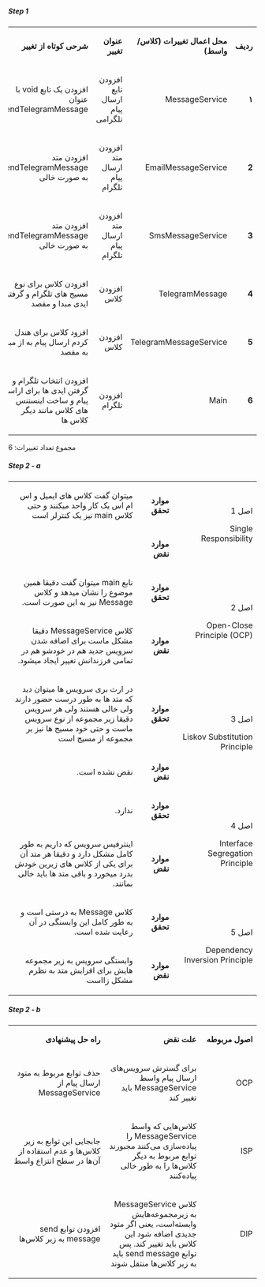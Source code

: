 ##### Step 1

<table dir='rtl'>
<tbody>
<tr>
<td width="64">
<p><strong>ردیف</strong></p>
</td>
<td width="198">
<p><strong>محل اعمال تغییرات (کلاس/واسط)</strong></p>
</td>
<td width="141">
<p><strong>عنوان تغییر</strong></p>
</td>
<td width="292">
<p><strong>شرحی کوتاه از تغییر</strong></p>
</td>
</tr>

<tr>
<td width="64">
<p><strong>۱</strong></p>
</td>
<td width="198">
<p>MessageService</p>
</td>
<td width="141">
<p>افزودن تابع ارسال پیام تلگرامی</p>
</td>
<td width="292">
<p>افزودن یک تابع void با عنوان sendTelegramMessage</p>
</td>
</tr>

<tr>
<td width="64">
<p><strong>2</strong></p>
</td>
<td width="198">
<p>EmailMessageService</p>
</td>
<td width="141">
<p>افزودن متد ارسال پیام تلگرام</p>
</td>
<td width="292">
<p>افزودن متد sendTelegramMessage به صورت خالی</p>
</td>
</tr>

<tr>
<td width="64">
<p><strong>3</strong></p>
</td>
<td width="198">
<p>SmsMessageService</p>
</td>
<td width="141">
<p>افزودن متد ارسال پیام تلگرام</p>
</td>
<td width="292">
<p>افزودن متد sendTelegramMessage به صورت خالی</p>
</td>
</tr>


<tr>
<td width="64">
<p><strong>4</strong></p>
</td>
<td width="198">
<p>TelegramMessage</p>
</td>
<td width="141">
<p>افزودن کلاس</p>
</td>
<td width="292">
<p>افزودن کلاس برای نوع مسیج های تلگرام و گرفتن ایدی مبدا و مقصد</p>
</td>
</tr>

<tr>
<td width="64">
<p><strong>5</strong></p>
</td>
<td width="198">
<p>TelegramMessageService</p>
</td>
<td width="141">
<p>افزودن کلاس</p>
</td>
<td width="292">
<p>افزود کلاس برای هندل کردم ارسال پیام به از مبدا به مقصد</p>
</td>
</tr>

<tr>
<td width="64">
<p><strong>6</strong></p>
</td>
<td width="198">
<p>Main</p>
</td>
<td width="141">
<p>افزودن تلگرام</p>
</td>
<td width="292">
<p>افزودن انتخاب تلگرام و گرفتن ایدی ها برای اراسل پیام و ساخت اینستنس های کلاس مانند دیگر کلاس ها</p>
</td>
</tr>


</tbody>
</table>

مجموع تعداد تغییرات: 6

##### Step 2 - a

<table dir='rtl'>
<tbody>
<tr>
<td rowspan="2" width="240">
<p>اصل 1</p>
<p>Single Responsibility</p>
</td>
<td width="95">
<p><strong>موارد تحقق</strong></p>
</td>
<td width="454">
<p>میتوان گفت کلاس های ایمیل و اس ام اس  یک کار واحد میکنند و حتی کلاس main نیز یک کنترلر است</p>
</td>
</tr>
<tr>
<td>
<p><strong>موارد نقض</strong></p>
</td>
<td>
<p>&nbsp;</p>
</td>
</tr>
<tr>
<td rowspan="2">
<p>اصل 2</p>
<p>Open-Close Principle (OCP)</p>
</td>
<td>
<p><strong>موارد تحقق</strong></p>
</td>
<td>
<p>نابع main میتوان گفت دقیقا همین موضوع را نشان میدهد و کلاس Message نیز به این صورت است.</p>
</td>
</tr>
<tr>
<td>
<p><strong>موارد نقض</strong></p>
</td>
<td>
<p>کلاس MessageService دقیقا مشکل ماست برای اضافه شدن سرویس جدید هم در خودشو هم در تمامی فرزندانش تغییر ایجاد میشود.</p>
</td>
</tr>
<tr>
<td rowspan="2">
<p>اصل 3</p>
<p>Liskov Substitution Principle</p>
</td>
<td>
<p><strong>موارد تحقق</strong></p>
</td>
<td>
<p>در ارث بری سرویس ها میتوان دید که متد ها به طور درست حضور دارند ولی خالی هستند ولی هر سرویس دقیقا زیر مجموعه از نوع سرویس ماست و حتی خود مسیج ها نیز یر مجموعه از مسیج است </p>
</td>
</tr>
<tr>
<td>
<p><strong>موارد نقض</strong></p>
</td>
<td>
<p>نقض نشده است.</p>
</td>
</tr>
<tr>
<td rowspan="2">
<p>اصل 4</p>
<p>Interface Segregation Principle</p>
</td>
<td>
<p><strong>موارد تحقق</strong></p>
</td>
<td>
<p>ندارد.</p>
</td>
</tr>
<tr>
<td>
<p><strong>موارد نقض</strong></p>
</td>
<td>
<p>اینترفیس سرویس که داریم به طور کامل مشکل دارد  و دقیقا هر متد آن برای یکی از کلاس های زیرین خودش بدرد میخورد و باقی متد ها باید خالی بمانند.</p>
</td>
</tr>
<tr>
<td rowspan="2">
<p>اصل 5</p>
<p>Dependency Inversion Principle</p>
</td>
<td>
<p><strong>موارد تحقق</strong></p>
</td>
<td>
<p>کلاس Message به درستی است و به طور کامل این وابسنگی در آن رعایت شده است.</p>
</td>
</tr>
<tr>
<td>
<p><strong>موارد نقض</strong></p>
</td>
<td>
<p>وابستگی سرویس به زیر مجموعه هایش برای افزایش متد به نظرم مشکل زااست</p>
</td>
</tr>
</tbody>
</table>

##### Step 2 - b
<table dir='rtl'>
<tbody>
<tr>
<td width="198">
<p><strong>اصول مربوطه</strong></p>
</td>
<td width="292">
<p><strong>علت نقض</strong></p>
</td>
<td width="292">
<p><strong>راه حل پیشنهادی</strong></p>
</td>
</tr>

<tr>
<td>
<p>OCP</p>
</td>
<td>
<p>برای گسترش سرویس‌های ارسال پیام واسط MessageService باید تغییر کند</p>
</td>
<td>
<p>حذف توابع مربوط به متود ارسال پیام از MessageService</p>
</td>
</tr>

<tr>
<td>
<p>ISP</p>
</td>
<td>
<p>کلاس‌هایی که واسط MessageService را پیاده‌سازی می‌کنند مجبورند توابع مربوط به دیگر کلاس‌ها را به طور خالی پیاده‌کنند</p>
</td>
<td>
<p>جابجایی این توابع به زیر کلاس‌ها و عدم استفاده از آن‌ها در سطح انتزاع واسط</p>
</td>
</tr>

<tr>
<td>
<p>DIP</p>
</td>
<td>
<p>کلاس MessageService به زیرمجموعه‌هایش وابسته‌است، یعنی اگر متود جدیدی اضافه شود این کلاس باید تغییر کند. پس توابع send message‌ باید به زیر کلاس‌ها منتقل شوند</p>
</td>
<td>
<p>افزودن توابع send message به زیر کلاس‌ها</p>
</td>
</tr>
</tbody>
</table>
